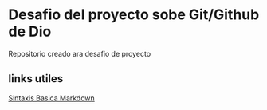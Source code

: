 # Desafio del  proyecto sobe Git/Github de Dio
Repositorio creado ara desafio de proyecto

## links utiles
[Sintaxis Basica Markdown](https://www.markdownguide.org/basic-syntax/)
